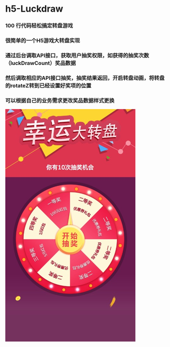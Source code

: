 # h5-Luckdraw
### 100 行代码轻松搞定转盘游戏
### 很简单的一个H5游戏大转盘实现
### 通过后台调取API接口，获取用户抽奖权限，如获得的抽奖次数（luckDrawCount）奖品数据
### 然后调取相应的API接口抽奖，抽奖结果返回，开启转盘动画，将转盘的rotateZ转到已经设置好奖项的位置
### 可以根据自己的业务需求更改奖品数据样式更换
![Image text](https://raw.githubusercontent.com/chenxianqi/h5-Luckdraw/master/images/1534835657459.jpg)
